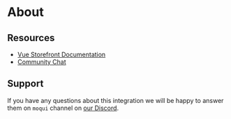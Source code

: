 # About

## Resources

- [Vue Storefront Documentation](https://docs.vuestorefront.io/v2/)
- [Community Chat](https://discord.vuestorefront.io)

## Support

If you have any questions about this integration we will be happy to answer them on  `moqui` channel on [our Discord](discord.vuestorefront.io).
